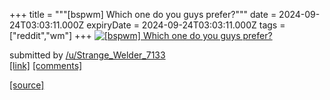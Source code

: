 +++
title = """[bspwm] Which one do you guys prefer?"""
date = 2024-09-24T03:03:11.000Z
expiryDate = 2024-09-24T03:03:11.000Z
tags = ["reddit","wm"]
+++
[![[bspwm] Which one do you guys prefer?](https://b.thumbs.redditmedia.com/ZIaVjuGPtI7bqbROmfSEg_GBx42pYaMCnSrLX5Xs0MQ.jpg "[bspwm] Which one do you guys prefer?")](https://www.reddit.com/r/unixporn/comments/1fo2sg7/bspwm_which_one_do_you_guys_prefer/)

submitted by [/u/Strange\_Welder\_7133](https://www.reddit.com/user/Strange_Welder_7133)  
[\[link\]](https://www.reddit.com/gallery/1fo2sg7) [\[comments\]](https://www.reddit.com/r/unixporn/comments/1fo2sg7/bspwm_which_one_do_you_guys_prefer/)

[[source]](https://www.reddit.com/r/unixporn/comments/1fo2sg7/bspwm_which_one_do_you_guys_prefer/)
